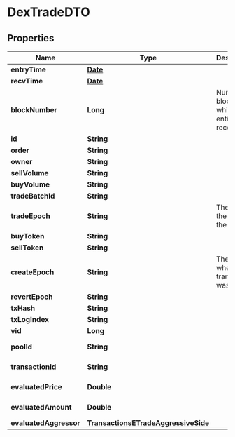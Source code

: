 

# DexTradeDTO

## Properties

Name | Type | Description | Notes
------------ | ------------- | ------------- | -------------
**entryTime** | [**Date**](Date.md) |  |  [optional]
**recvTime** | [**Date**](Date.md) |  |  [optional]
**blockNumber** | **Long** | Number of block in which entity was recorded. |  [optional]
**id** | **String** |  |  [optional]
**order** | **String** |  |  [optional]
**owner** | **String** |  |  [optional]
**sellVolume** | **String** |  |  [optional]
**buyVolume** | **String** |  |  [optional]
**tradeBatchId** | **String** |  |  [optional]
**tradeEpoch** | **String** | The date of the end of the batch. |  [optional]
**buyToken** | **String** |  |  [optional]
**sellToken** | **String** |  |  [optional]
**createEpoch** | **String** | The date where the transaction was mined. |  [optional]
**revertEpoch** | **String** |  |  [optional]
**txHash** | **String** |  |  [optional]
**txLogIndex** | **String** |  |  [optional]
**vid** | **Long** |  |  [optional]
**poolId** | **String** |  |  [optional] [readonly]
**transactionId** | **String** |  |  [optional] [readonly]
**evaluatedPrice** | **Double** |  |  [optional] [readonly]
**evaluatedAmount** | **Double** |  |  [optional] [readonly]
**evaluatedAggressor** | [**TransactionsETradeAggressiveSide**](TransactionsETradeAggressiveSide.md) |  |  [optional]




